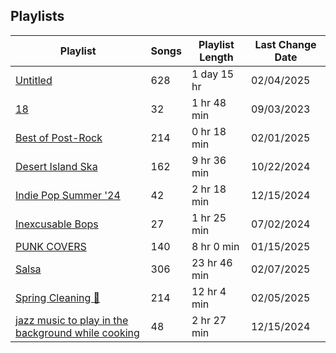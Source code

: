 ## Playlists
|Playlist | Songs | Playlist Length| Last Change Date|
|---|---|---|---|
|[Untitled](/Playlists/Pretty/3MCgdDL3VM4sNHqSVJMDXO.md) | 628 | 1 day 15 hr | 02/04/2025 | 
|[18](/Playlists/Pretty/7DrLIIvXwjSRTAaQjmZtDC.md) | 32 | 1 hr 48 min | 09/03/2023 | 
|[Best of Post-Rock](/Playlists/Pretty/4ebKOuGNfJ5g8RdtbEBHxe.md) | 214 | 0 hr 18 min | 02/01/2025 | 
|[Desert Island Ska](/Playlists/Pretty/7AodoCcN7r6zCDut0GnG8g.md) | 162 | 9 hr 36 min | 10/22/2024 | 
|[Indie Pop Summer '24](/Playlists/Pretty/4BcXTPzIirZmyzp2jj1k5n.md) | 42 | 2 hr 18 min | 12/15/2024 | 
|[Inexcusable Bops](/Playlists/Pretty/1EsozxnoOIr5u6iMfmobfh.md) | 27 | 1 hr 25 min | 07/02/2024 | 
|[PUNK COVERS](/Playlists/Pretty/7qYDPkTgFw2Z9goeMSgrVC.md) | 140 | 8 hr 0 min | 01/15/2025 | 
|[Salsa](/Playlists/Pretty/0o2GXyncPfGLmGSiOqSINx.md) | 306 | 23 hr 46 min | 02/07/2025 | 
|[Spring Cleaning 🧽 ](/Playlists/Pretty/3R4JUoD8HBVxgAXGRHp6Q9.md) | 214 | 12 hr 4 min | 02/05/2025 | 
|[jazz music to play in the background while cooking](/Playlists/Pretty/5TrM2C1a4McxIlFMgxgEHi.md) | 48 | 2 hr 27 min | 12/15/2024 | 

